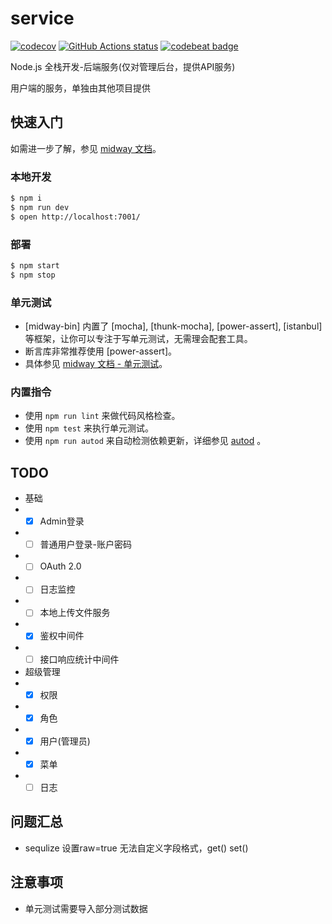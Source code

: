 # service

[![codecov](https://codecov.io/gh/fsd-nodejs/service/branch/master/graph/badge.svg)](https://codecov.io/gh/fsd-nodejs/service)
[![GitHub Actions status](https://github.com/fsd-nodejs/service/workflows/Node.js%20CI/badge.svg)](https://github.com/fsd-nodejs/service)
[![codebeat badge](https://codebeat.co/badges/8b640045-39b8-403e-9c47-605b08df53af)](https://codebeat.co/projects/github-com-fsd-nodejs-service-master)

Node.js 全栈开发-后端服务(仅对管理后台，提供API服务)

用户端的服务，单独由其他项目提供

## 快速入门

<!-- 在此次添加使用文档 -->

如需进一步了解，参见 [midway 文档][midway]。

### 本地开发

```bash
$ npm i
$ npm run dev
$ open http://localhost:7001/
```

### 部署

```bash
$ npm start
$ npm stop
```

### 单元测试

- [midway-bin] 内置了 [mocha], [thunk-mocha], [power-assert], [istanbul] 等框架，让你可以专注于写单元测试，无需理会配套工具。
- 断言库非常推荐使用 [power-assert]。
- 具体参见 [midway 文档 - 单元测试](https://eggjs.org/zh-cn/core/unittest)。

### 内置指令

- 使用 `npm run lint` 来做代码风格检查。
- 使用 `npm test` 来执行单元测试。
- 使用 `npm run autod` 来自动检测依赖更新，详细参见 [autod](https://www.npmjs.com/package/autod) 。


[midway]: https://midwayjs.org

## TODO

- 基础
- - [x] Admin登录
- - [ ] 普通用户登录-账户密码
- - [ ] OAuth 2.0
- - [ ] 日志监控
- - [ ] 本地上传文件服务
- - [x] 鉴权中间件
- - [ ] 接口响应统计中间件

- 超级管理
- - [x] 权限
- - [x] 角色
- - [x] 用户(管理员)
- - [x] 菜单
- - [ ] 日志

## 问题汇总
- sequlize  设置raw=true 无法自定义字段格式，get() set()

## 注意事项
- 单元测试需要导入部分测试数据
